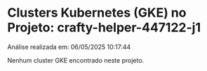 # Clusters Kubernetes (GKE) no Projeto: crafty-helper-447122-j1

Análise realizada em: 06/05/2025 10:17:44

Nenhum cluster GKE encontrado neste projeto.
